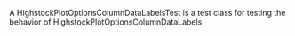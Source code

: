 A HighstockPlotOptionsColumnDataLabelsTest is a test class for testing the behavior of HighstockPlotOptionsColumnDataLabels